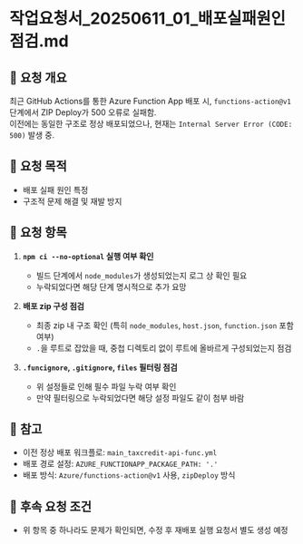# 작업요청서_20250611_01_배포실패원인점검.md

## 🧾 요청 개요

최근 GitHub Actions를 통한 Azure Function App 배포 시, `functions-action@v1` 단계에서 ZIP Deploy가 500 오류로 실패함.  
이전에는 동일한 구조로 정상 배포되었으나, 현재는 `Internal Server Error (CODE: 500)` 발생 중.  

## 🎯 요청 목적

- 배포 실패 원인 특정
- 구조적 문제 해결 및 재발 방지

## 📌 요청 항목

1. **`npm ci --no-optional` 실행 여부 확인**
   - 빌드 단계에서 `node_modules`가 생성되었는지 로그 상 확인 필요
   - 누락되었다면 해당 단계 명시적으로 추가 요망

2. **배포 zip 구성 점검**
   - 최종 zip 내 구조 확인 (특히 `node_modules`, `host.json`, `function.json` 포함 여부)
   - `.`을 루트로 잡았을 때, 중첩 디렉토리 없이 루트에 올바르게 구성되었는지 점검

3. **`.funcignore`, `.gitignore`, `files` 필터링 점검**
   - 위 설정들로 인해 필수 파일 누락 여부 확인
   - 만약 필터링으로 누락되었다면 해당 설정 파일도 같이 첨부 바람

## 🔧 참고

- 이전 정상 배포 워크플로: `main_taxcredit-api-func.yml`
- 배포 경로 설정: `AZURE_FUNCTIONAPP_PACKAGE_PATH: '.'`
- 배포 방식: `Azure/functions-action@v1` 사용, `zipDeploy` 방식

## 📎 후속 요청 조건

- 위 항목 중 하나라도 문제가 확인되면, 수정 후 재배포 실행 요청서 별도 생성 예정
